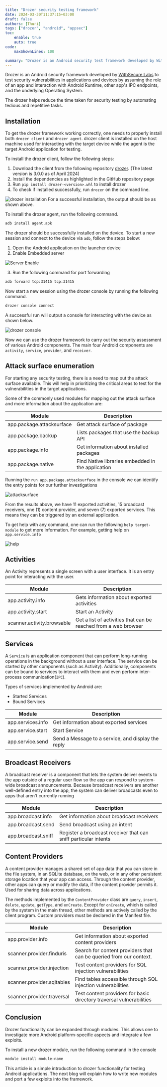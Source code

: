 ```yaml
---
title: "Drozer security testing framework"
date: 2024-03-30T11:37:15+03:00
draft: false
authors: [Thuri]
tags: ["drozer", "android", "appsec"]
toc:
    enable: true
    auto: true
code:
    maxShownLines: 100

summary: "Drozer is an Android security test framework developed by WithSecure Labs to test security vulnerabilities in Android applications and devices by assuming the role of the target application and interaction with Android Runtime, other applications IPC."
---
```


Drozer is an Android security framework developed by [WithSecure Labs](https://labs.withsecure.com/home) to test security vulnerabilities in applications and devices by assuming the role of an app and interaction with Android Runtime, other app's IPC endpoints, and the underlying Operating System.

The drozer helps reduce the time taken for security testing by automating tedious and repetitive tasks.

## Installation

To get the drozer framework working correctly, one needs to properly install both `drozer client` and `drozer agent`. drozer client is installed on the host machine used for interacting with the target device while the agent is the target Android application for testing.

To install the drozer client, follow the following steps:

1. Download the client from the following repository [drozer](https://github.com/WithSecureLabs/drozer/releases/). (The latest version is 3.0.0 as of April 2024)
2. Install the dependencies as highlighted in the GitHub repository page
3. Run `pip install drozer-<version>.whl` to install drozer
4. To check if installed successfully, run `drozer` on the command line.

![drozer installation](/drozer/drozer1.png)
For a successful installation, the output should be as shown above.

To install the drozer agent, run the following command.

```bash
adb install agent.apk
```

The drozer should be successfully installed on the device. To start a new session and connect to the device via `adb`, follow the steps below:

1. Open the Android application on the launcher device
2. Enable Embedded server

![Server Enable](/drozer/drozer2.png)

3. Run the following command for port forwarding

```bash
adb forward tcp:31415 tcp:31415
```

Now start a new session using the drozer console by running the following command.

```bash
drozer console connect
```

A successful run will output a console for interacting with the device as shown below.

![drozer console](/drozer/drozer3.png)

Now we can use the drozer framework to carry out the security assessment of various Android components. The main four Android components are `activity`, `service`, `provider`, and `receiver`.

## Attack surface enumeration

For starting any security testing, there is a need to map out the attack surface available. This will help in prioritizing the critical areas to test for the vulnerabilities in the target applications.

Some of the commonly used modules for mapping out the attack surface and more information about the application are:

| Module                    | Description                                       |
| ------------------------- | ------------------------------------------------- |
| app.package.attacksurface | Get attack surface of package                     |
| app.package.backup        | Lists packages that use the backup API            |
| app.package.info          | Get information about installed packages          |
| app.package.native        | Find Native libraries embedded in the application |

Running the `run app.package.attacksurface` in the console we can identify the entry points for our further investigations

![attacksurface](/drozer/drozer4.png)

From the results above, we have 11 exported activities, 15 broadcast receivers, one (1) content provider, and seven (7) exported services. This means they can be triggered by an external application.

To get help with any command, one can run the following `help target-module` to get more information. For example, getting help on `app.service.info`

![help](/drozer/drozer5.png)

## Activities

An Activity represents a single screen with a user interface. It is an entry point for interacting with the user.

| Module                     | Description                                                     |
| -------------------------- | --------------------------------------------------------------- |
| app.activity.info          | Gets information about exported activities                      |
| app.activity.start         | Start an Activity                                               |
| scanner.activity.browsable | Get a list of activities that can be reached from a web browser |

## Services

A `Service` is an application component that can perform long-running operations in the background without a user interface. The service can be started by other components (such as Activity). Additionally, components can be bound to services to interact with them and even perform inter-process communication(`IPC`).

Types of services implemented by Android are:

-   Started Services
-   Bound Services

| Module            | Description                                        |
| ----------------- | -------------------------------------------------- |
| app.services.info | Get information about exported services            |
| app.service.start | Start Service                                      |
| app.service.send  | Send a Message to a service, and display the reply |

## Broadcast Receivers

A broadcast receiver is a component that lets the system deliver events to the app outside of a regular user flow so the app can respond to system-wide broadcast announcements. Because broadcast receivers are another well-defined entry into the app, the system can deliver broadcasts even to apps that aren't currently running

| Module              | Description                                                     |
| ------------------- | --------------------------------------------------------------- |
| app.broadcast.info  | Get information about broadcast receivers                       |
| app.broadcast.send  | Send broadcast using an intent                                  |
| app.broadcast.sniff | Register a broadcast receiver that can sniff particular intents |

## Content Providers

A content provider manages a shared set of app data that you can store in the file system, in an SQLite database, on the web, or in any other persistent storage location that your app can access. Through the content provider, other apps can query or modify the data, if the content provider permits it. Used for sharing data across applications.

The methods implemented by the `ContentProvider` class are `query`, `insert`, `delete`, `update`, `getType`, and `onCreate`. Except for `onCreate`, which is called by the system in the main thread, other methods are actively called by the client program. Custom providers must be declared in the Manifest file.

| Module                     | Description                                                          |
| -------------------------- | -------------------------------------------------------------------- |
| app.provider.info          | Get information about exported content providers                     |
| scanner.provider.finduris  | Search for content providers that can be queried from our context.   |
| scanner.provider.injection | Test content providers for SQL injection vulnerabilities             |
| scanner.provider.sqltables | Find tables accessible through SQL injection vulnerabilities         |
| scanner.provider.traversal | Test content providers for basic directory traversal vulnerabilities |

## Conclusion

Drozer functionality can be expanded through modules. This allows one to investigate more Android platform-specific aspects and integrate a few exploits.

To install a new drozer module, run the following command in the console

```bash
module install module-name
```

This article is a simple introduction to drozer functionality for testing Android applications. The next blog will explain how to write new modules and port a few exploits into the framework.
